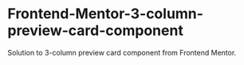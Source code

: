 # Frontend-Mentor-3-column-preview-card-component
Solution to 3-column preview card component from Frontend Mentor.
